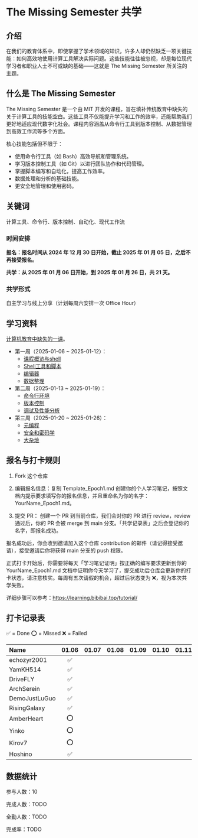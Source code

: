 # The Missing Semester 共学

## 介绍

在我们的教育体系中，即使掌握了学术领域的知识，许多人却仍然缺乏一项关键技能：如何高效地使用计算工具解决实际问题。这些技能往往被忽视，却是每位现代学习者和职业人士不可或缺的基础——这就是 The Missing Semester 所关注的主题。

## 什么是 The Missing Semester

The Missing Semester 是一个由 MIT 开发的课程，旨在填补传统教育中缺失的关于计算工具的技能空白。这些工具不仅能提升学习和工作的效率，还能帮助我们更好地适应现代数字化社会。课程内容涵盖从命令行工具到版本控制、从数据管理到高效工作流等多个方面。

核心技能包括但不限于：
  * 使用命令行工具（如 Bash）高效导航和管理系统。
  * 学习版本控制工具（如 Git）以进行团队协作和代码管理。
  * 掌握脚本编写和自动化，提高工作效率。
  * 数据处理和分析的基础技能。
  * 更安全地管理和使用密码。

## 关键词

计算工具、命令行、版本控制、自动化、现代工作流

### 时间安排

**报名：报名时间从 2024 年 12 月 30 日开始，截止 2025 年 01 月 05 日，之后不再接受报名。**

**共学：从 2025 年 01 月 06 日开始，到 2025 年 01 月 26 日，共 21 天。**

### 共学形式

自主学习与线上分享（计划每周六安排一次 Office Hour）

## 学习资料

[计算机教育中缺失的一课](https://missing-semester-cn.github.io/)。

* 第一周（2025-01-06 ~ 2025-01-12）：
	* [课程概览与shell](https://missing-semester-cn.github.io/2020/course-shell/)
	* [Shell工具和脚本](https://missing-semester-cn.github.io/2020/shell-tools/)
	* [编辑器](https://missing-semester-cn.github.io/2020/editors/)
	* [数据整理](https://missing-semester-cn.github.io/2020/data-wrangling/)
* 第二周（2025-01-13 ~ 2025-01-19）：
	* [命令行环境](https://missing-semester-cn.github.io/2020/command-line/)
	* [版本控制](https://missing-semester-cn.github.io/2020/version-control/)
	* [调试及性能分析](https://missing-semester-cn.github.io/2020/debugging-profiling/)
* 第三周（2025-01-20 ~ 2025-01-26）：
	* [元编程](https://missing-semester-cn.github.io/2020/metaprogramming/)
	* [安全和密码学](https://missing-semester-cn.github.io/2020/security/)
	* [大杂烩](https://missing-semester-cn.github.io/2020/potpourri/)

## 报名与打卡规则

1. Fork 这个仓库

2. 编辑报名信息：复制 Template_Epoch1.md 创建你的个人学习笔记，按照文档内提示要求填写你的报名信息，并且重命名为你的名字：YourName_Epoch1.md。

3. 提交 PR：
  创建一个 PR 到当前仓库，我们会对你的 PR 进行 review，review 通过后，你的 PR 会被 merge 到 main 分支。「共学记录表」之后会登记你的名字，即报名成功。

报名成功后，你会收到邀请加入这个仓库 contribution 的邮件（请记得接受邀请），接受邀请后你将获得 main 分支的 push 权限。

正式打卡开始后，你需要将每天「学习笔记证明」按正确的编写要求更新到你的 YourName_Epoch1.md 文档中证明你今天学习了，提交成功后仓库会更新你的打卡状态，请注意核实。每周有五次请假的机会，超过后状态变为 ❌，视为本次共学失败。

详细步骤可以参考：https://learning.bibibai.top/tutorial/

## 打卡记录表

✅ = Done ⭕️ = Missed ❌ = Failed

| Name          | 01.06       | 01.07       | 01.08       | 01.09       | 01.10       | 01.11       | 01.12       | 01.13       | 01.14       | 01.15       | 01.16       | 01.17       | 01.18       | 01.19       | 01.20       | 01.21       | 01.22       | 01.23       | 01.24       | 01.25       | 01.26       |
| :------------ | :---------: | :---------: | :---------: | :---------: | :---------: | :---------: | :---------: | :---------: | :---------: | :---------: | :---------: | :---------: | :---------: | :---------: | :---------: | :---------: | :---------: | :---------: | :---------: | :---------: | :---------: |
| echozyr2001   | ✅          |             |             |             |             |             |             |             |             |             |             |             |             |             |             |             |             |             |             |             |             |
| YamKH514      | ✅          |             |             |             |             |             |             |             |             |             |             |             |             |             |             |             |             |             |             |             |             |
| DriveFLY      | ✅          |             |             |             |             |             |             |             |             |             |             |             |             |             |             |             |             |             |             |             |             |
| ArchSerein    | ✅          |             |             |             |             |             |             |             |             |             |             |             |             |             |             |             |             |             |             |             |             |
| DemoJustLuGuo | ✅          |             |             |             |             |             |             |             |             |             |             |             |             |             |             |             |             |             |             |             |             |
| RisingGalaxy  | ✅          |             |             |             |             |             |             |             |             |             |             |             |             |             |             |             |             |             |             |             |             |
| AmberHeart    | ⭕️          |             |             |             |             |             |             |             |             |             |             |             |             |             |             |             |             |             |             |             |             |
| Yinko         | ⭕️          |             |             |             |             |             |             |             |             |             |             |             |             |             |             |             |             |             |             |             |             |
| Kirov7        | ⭕️          |             |             |             |             |             |             |             |             |             |             |             |             |             |             |             |             |             |             |             |             |
| Hoshino       | ✅          |             |             |             |             |             |             |             |             |             |             |             |             |             |             |             |             |             |             |             |             |

## 数据统计

参与人数：10

完成人数：TODO

全勤人数：TODO

完成率：TODO
